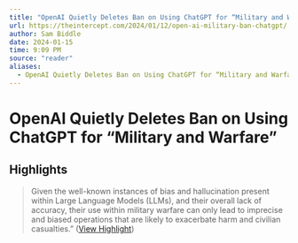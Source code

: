 ```yaml
---
title: "OpenAI Quietly Deletes Ban on Using ChatGPT for “Military and Warfare”"
url: https://theintercept.com/2024/01/12/open-ai-military-ban-chatgpt/
author: Sam Biddle
date: 2024-01-15
time: 9:09 PM
source: "reader"
aliases:
  - OpenAI Quietly Deletes Ban on Using ChatGPT for “Military and Warfare”
---
```

# OpenAI Quietly Deletes Ban on Using ChatGPT for “Military and Warfare”

## Highlights
> Given the well-known instances of bias and hallucination present within Large Language Models (LLMs), and their overall lack of accuracy, their use within military warfare can only lead to imprecise and biased operations that are likely to exacerbate harm and civilian casualties.” ([View Highlight](https://read.readwise.io/read/01hm4dc7tc5fkxgk968t4qnv76))